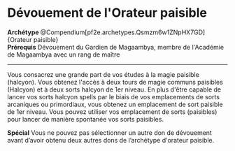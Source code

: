 # Dévouement de l'Orateur paisible

<div><strong>Archétype </strong>@Compendium[pf2e.archetypes.Qsmzm6w1ZNpHX7GD]{Orateur paisible}</div>
<div><span id="ctl00_MainContent_DetailedOutput"><strong>Prérequis</strong> Dévouement du Gardien de Magaambya, membre de l'Académie de Magaambya avec un rang de maître<br></span></div>
<hr>
<p>Vous consacrez une grande part de vos études à la magie paisible (halcyon). Vous obtenez l'accès à deux tours de magie communs paisibles (Halcyon) et à deux sorts halcyon de 1er niveau. En plus d'être capable de lancer vos sorts halcyon spells par le biais de vos emplacements de sorts arcaniques ou primordiaux, vous obtenez un emplacement de sort paisible de 1er niveau. Vous pouvez utiliser vos emplacement de sorts (paisibles) pour lancer de manière spontanée vos sorts paisibles.</p>
<p><strong>Spécial</strong> Vous ne pouvez pas sélectionner un autre don de dévouement avant d’avoir obtenu deux autres dons de l’archétype d'orateur paisible.&nbsp;</p>